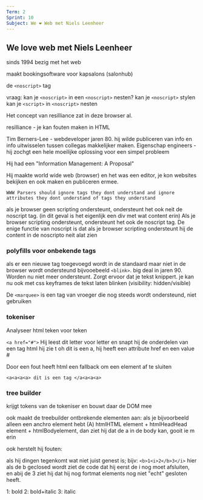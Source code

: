 ```yaml
---
Term: 2
Sprint: 10
Subject: We ❤️ Web met Niels Leenheer
---
```


## We love web met Niels Leenheer

sinds 1994 bezig met het web

maakt bookingsoftware voor kapsalons (salonhub)

de `<noscript>` tag

vraag: kan je `<noscript>` in een `<noscript>` nesten?
kan je `<noscript>` stylen
kan je `<script>` in `<noscript>` nesten

Het concept van resilliance zat in deze browser al.


resilliance - je kan fouten maken in HTML


Tim Berners-Lee - webdeveloper jaren 80. hij wilde publiceren van info en info uitwisselen tussen collegas makkelijker maken.
Eigenschap engineers - hij zochgt een hele moeilijke oplossing voor een simpel probleem

Hij had een "Information Management: A Proposal"

Hij maakte world wide web (browser) en het was een editor, je kon websites bekijken en ook maken en publiceren ermee.

`
WWW Parsers should ignore tags they dont understand and ignore attributes they dont understand of tags they understand
`


als je browser geen scripting ondersteunt, ondersteunt het ook neit de noscript tag. (in dit geval is het eigenlijk een div met wat content erin)
Als je browser scripting ondersteunt, ondersteunt het ook de noscript tag.
De enige functie van noscript is dat als je browser scripting ondersteunt hij de content in de noscripto neit alat zien

### polyfills voor onbekende tags

als er een nieuwe tag toegevoegd wordt in de standaard maar niet in de browser wordt ondersteund
bijvooebeeld `<blink>`. big deal in jaren 90. Worden nu niet meer ondersteunt. Zorgt ervoor dat je tekst knippert.
je kan nu ook met css keyframes de tekst laten blinken (visibility: hidden/visible)

De `<marquee>` is een tag van vroeger die nog steeds wordt ondersteund, niet gebruiken


### tokeniser

Analyseer html teken voor teken

`<a href="#">`
Hij leest dit letter voor letter en snapt hij de onderdelen van een tag html
hij zie t oh dit is een a, hij heeft een attribute href en een value #

Door een fout heeft html een fallback om een element af te sluiten

`<a<a<a<a>
dit is een tag
</a<a<a<a>`


### tree builder

krijgt tokens van de tokeniser en bouwt daar de DOM mee

ook maakt de treebuilder ontbrekende elementen aan:
als je bijvoorbeeld alleen een anchro element hebt (A)
htmlHTML element + htmlHeadHead element + htmlBodyelement, 
dan ziet hij dat de a in de body kan, gooit ie m erin

ook herstelt hij fouten:

als hij dingen tegenkomt wat niet juist genest is;
bijv:
`<b>1<i>2</b>3</i>`
hier als de b geclosed wordt ziet de code dat hij eerst de i nog moet afsluiten, en abij de 3 ziet hij dat hij nog fortmat elements nog niet "echt" gesloten heeft.

1: bold
2: bold+italic
3: italic





